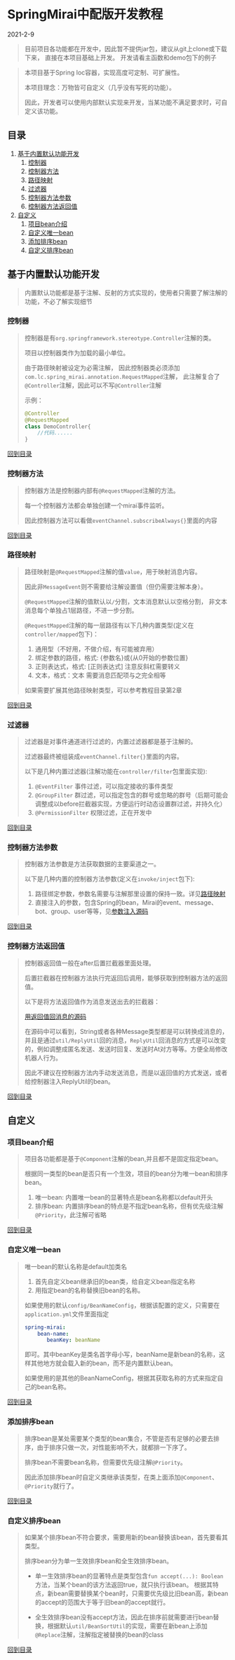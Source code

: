 # SpringMirai中配版开发教程

2021-2-9
> 目前项目各功能都在开发中，因此暂不提供jar包，建议从git上clone或下载下来，
> 直接在本项目基础上开发。
> 开发请看主函数和demo包下的例子

> 本项目基于Spring Ioc容器，实现高度可定制、可扩展性。
> 
> 本项目理念：万物皆可自定义（几乎没有写死的功能）。
> 
> 因此，开发者可以使用内部默认实现来开发，当某功能不满足要求时，可自定义该功能。

## 目录
1. [基于内置默认功能开发](#基于内置默认功能开发)
    1. [控制器](#控制器)
    2. [控制器方法](#控制器方法)
    3. [路径映射](#路径映射)
    4. [过滤器](#过滤器)
    5. [控制器方法参数](#控制器方法参数)
    6. [控制器方法返回值](#控制器方法返回值)
2. [自定义](#自定义)
    1. [项目bean介绍](#项目bean介绍)
    2. [自定义唯一bean](#自定义唯一bean)
    3. [添加排序bean](#添加排序bean)
    4. [自定义排序bean](#自定义排序bean)

## 基于内置默认功能开发
> 内置默认功能都是基于注解、反射的方式实现的，使用者只需要了解注解的功能，不必了解实现细节
### 控制器
> 控制器是有`org.springframework.stereotype.Controller`注解的类。
> 
> 项目以控制器类作为加载的最小单位。
>
> 由于路径映射被设定为必需注解，
> 因此控制器类必须添加`com.lc.spring_mirai.annotation.RequestMapped`注解，
> 此注解复合了`@Controller`注解，因此可以不写`@Controller`注解
> 
> 示例：
> ```kotlin
> @Controller
> @RequestMapped
> class DemoController{
>     //代码......
> }
> ```
[回到目录](#目录)

### 控制器方法
> 控制器方法是控制器内部有`@RequestMapped`注解的方法。
> 
> 每一个控制器方法都会单独创建一个mirai事件监听。
> 
> 因此控制器方法可以看做`eventChannel.subscribeAlways{}`里面的内容

[回到目录](#目录)

### 路径映射
> 路径映射是`@RequestMapped`注解的值`value`，用于映射消息内容。
> 
> 因此非`MessageEvent`则不需要给注解设置值（但仍需要注解本身）。
> 
> `@RequestMapped`注解的值默认以`/`分割，文本消息默认以空格分割，
> 非文本消息每个单独占1层路径，不进一步分割。
> 
> `@RequestMapped`注解的每一层路径有以下几种内置类型(定义在`controller/mapped`包下)：
> 1. 通用型（不好用，不做介绍，有可能被弃用）
> 2. 绑定参数的路径，格式: {参数名}或{从0开始的参数位置}
> 3. 正则表达式，格式: [正则表达式] 注意反斜杠需要转义
> 4. 文本，格式：文本 需要消息匹配项与之完全相等
> 
> 如果需要扩展其他路径映射类型，可以参考教程目录第2章

[回到目录](#目录)

### 过滤器
> 过滤器是对事件通道进行过滤的，内置过滤器都是基于注解的。
> 
> 过滤器最终被组装成`eventChannel.filter{}`里面的内容。
> 
> 以下是几种内置过滤器(注解功能在`controller/filter`包里面实现):
> 1. `@EventFilter` 事件过滤，可以指定接收的事件类型
> 2. `@GroupFilter` 群过滤，可以指定包含的群号或忽略的群号（后期可能会调整成以before拦截器实现，方便运行时动态设置群过滤，并持久化）
> 3. `@PermissionFilter` 权限过滤，正在开发中

[回到目录](#目录)

### 控制器方法参数
> 控制器方法参数是方法获取数据的主要渠道之一。
> 
> 以下是几种内置的控制器方法参数(定义在`invoke/inject`包下):
> 1. 路径绑定参数，参数名需要与注解那里设置的保持一致。详见[路径映射](#路径映射)
> 2. 直接注入的参数，包含Spring的bean，Mirai的event、message、bot、group、user等等，见[参数注入源码](/src/main/kotlin/com/lc/spring_mirai/invoke/inject/SpringMiraiInject.kt)

[回到目录](#目录)

### 控制器方法返回值
> 控制器返回值一般在after后置拦截器里面处理。
> 
> 后置拦截器在控制器方法执行完返回后调用，能够获取到控制器方法的返回值。
> 
> 以下是将方法返回值作为消息发送出去的拦截器：
> 
> [用返回值回消息的源码](/src/main/kotlin/com/lc/spring_mirai/invoke/after/ReplyAfterHandle.kt)
>
> 在源码中可以看到，String或者各种Message类型都是可以转换成消息的，
> 并且是通过`util/ReplyUtil`回的消息，`ReplyUtil`回消息的方式是可以改变的，例如调整成匿名发送、发送时回复、发送时At对方等等。方便全局修改机器人行为。
> 
> 因此不建议在控制器方法内手动发送消息，而是以返回值的方式发送，或者给控制器注入ReplyUtil的bean。
> 
[回到目录](#目录)


## 自定义
### 项目bean介绍
> 项目各功能都是基于`@Component`注解的bean,并且都不是固定指定bean。
> 
> 根据同一类型的bean是否只有一个生效，项目的bean分为唯一bean和排序bean。
> 1. 唯一bean: 内置唯一bean的显著特点是bean名称都以default开头
> 2. 排序bean: 内置排序bean的特点是不指定bean名称，但有优先级注解`@Priority`，此注解可省略

[回到目录](#目录)

### 自定义唯一bean
> 唯一bean的默认名称是default加类名
> 1. 首先自定义bean继承旧的bean类，给自定义bean指定名称
> 2. 用指定bean的名称替换旧bean的名称。
> 
> 如果使用的默认`config/BeanNameConfig`，根据该配置的定义，只需要在`application.yml`文件里面指定
> ```yaml
> spring-mirai:
>     bean-name:
>        beanKey: beanName
> ```
> 即可。其中beanKey是类名首字母小写，beanName是新bean的名称，这样其他地方就会载入新的bean，而不是内置默认bean。
> 
> 如果使用的是其他的BeanNameConfig，根据其获取名称的方式来指定自己的bean名称。
> 


[回到目录](#目录)

### 添加排序bean
> 排序bean是某处需要某个类型的bean集合，不管是否有足够的必要去排序，由于排序只做一次，对性能影响不大，就都排一下序了。
> 
> 排序bean不需要bean名称，但需要优先级注解`@Priority`。
> 
> 因此添加排序bean时自定义类继承该类型，在类上面添加`@Component`、`@Priority`就行了。

[回到目录](#目录)

### 自定义排序bean
> 如果某个排序bean不符合要求，需要用新的bean替换该bean，首先要看其类型。
> 
> 排序bean分为单一生效排序bean和全生效排序bean。
> 
> * 单一生效排序bean的显著特点是类型包含`fun accept(...): Boolean`方法，当某个bean的该方法返回true，就只执行该bean。
> 根据其特点，新bean需要替换某个bean时，只需要优先级比旧bean高，新bean的accept的范围大于等于旧bean的accept就行。
>
> * 全生效排序bean没有accept方法，因此在排序前就需要进行bean替换，根据默认`util/BeanSortUtil`的实现，需要在新bean上添加`@Replace`注解，注解指定被替换的bean的class
> 
[回到目录](#目录)